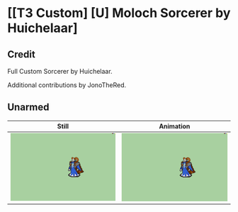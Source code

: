 # [\[T3 Custom\] \[U\] Moloch Sorcerer by Huichelaar]

## Credit

Full Custom Sorcerer by Huichelaar. 

Additional contributions by JonoTheRed.
	
## Unarmed

| Still | Animation |
| :---: | :-------: |
| ![Unarmed still](./Unarmed_000.png) | ![Unarmed animation](./Unarmed.gif) |

